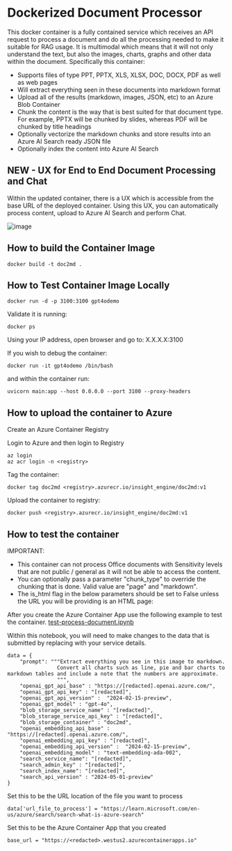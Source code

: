 # Dockerized Document Processor

This docker container is a fully contained service which receives an API request to process a document and do all the processing needed to make it suitable for RAG usage. It is multimodal which means that it will not only understand the text, but also the images, charts, graphs and other data within the document. Specifically this container:

- Supports files of type PPT, PPTX, XLS, XLSX, DOC, DOCX, PDF as well as web pages
- Will extract everything seen in these documents into markdown format
- Upload all of the results (markdown, images, JSON, etc) to an Azure Blob Container 
- Chunk the content is the way that is best suited for that document type. For example, PPTX will be chunked by slides, whereas PDF will be chunked by title headings
- Optionally vectorize the markdown chunks and store results into an Azure AI Search ready JSON file
- Optionally index the content into Azure AI Search

## NEW - UX for End to End Document Processing and Chat
Within the updated container, there is a UX which is accessible from the base URL of the deployed container. Using this UX, you can automatically process content, upload to Azure AI Search and perform Chat.

![image](https://github.com/user-attachments/assets/f4459995-4f02-4a77-98d1-433c10db7c8f)

## How to build the Container Image

```code
docker build -t doc2md .
```

## How to Test Container Image Locally

```code
docker run -d -p 3100:3100 gpt4odemo
```
Validate it is running:
```code
docker ps
```
Using your IP address, open browser and go to: X.X.X.X:3100

If you wish to debug the container:
```code
docker run -it gpt4odemo /bin/bash
```
and within the container run:
```code
uvicorn main:app --host 0.0.0.0 --port 3100 --proxy-headers
```

## How to upload the container to Azure
Create an Azure Container Registry 

Login to Azure and then login to Registry
```code
az login
az acr login -n <registry>
```

Tag the container:
```code
docker tag doc2md <registry>.azurecr.io/insight_engine/doc2md:v1
```

Upload the container to registry:
```code
docker push <registry>.azurecr.io/insight_engine/doc2md:v1
```

## How to test the container

IMPORTANT:
- This container can not process Office documents with Sensitivity levels that are not public / general as it will not be able to access the content.
- You can optionally pass a parameter "chunk_type" to override the chunking that is done. Valid value are "page" and "markdown".
- The is_html flag in the below parameters should be set to False unless the URL you will be providing is an HTML page:

After you create the Azure Container App use the following example to test the container.
[test-process-document.ipynb](https://github.com/liamca/GPT4oContentExtraction/blob/main/docker/test-process-document.ipynb)

Within this notebook, you will need to make changes to the data that is submitted by replacing <redacted> with your service details.


```code
data = {  
    "prompt": """Extract everything you see in this image to markdown. 
                Convert all charts such as line, pie and bar charts to markdown tables and include a note that the numbers are approximate.
                """,
    "openai_gpt_api_base" : "https://[redacted].openai.azure.com/",
    "openai_gpt_api_key" : "[redacted]",
    "openai_gpt_api_version" :  "2024-02-15-preview",
    "openai_gpt_model" : "gpt-4o",
    "blob_storage_service_name" : "[redacted]",
    "blob_storage_service_api_key" : "[redacted]",
    "blob_storage_container" : "doc2md",
    "openai_embedding_api_base" : "https://[redacted].openai.azure.com/",
    "openai_embedding_api_key" : "[redacted]",
    "openai_embedding_api_version" :  "2024-02-15-preview",
    "openai_embedding_model" : "text-embedding-ada-002",
    "search_service_name": "[redacted]",
    "search_admin_key" : "[redacted]",
    "search_index_name": "[redacted]",
    "search_api_version" : "2024-05-01-preview"
}  
```

Set this to be the URL  location of the file you want to process
```code
data['url_file_to_process'] = "https://learn.microsoft.com/en-us/azure/search/search-what-is-azure-search"
```

Set this to be the Azure Container App that you created
```code
base_url = "https://<redacted>.westus2.azurecontainerapps.io"
```
